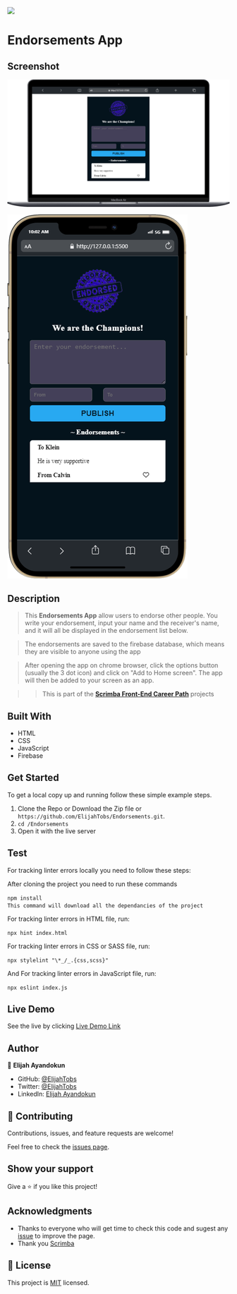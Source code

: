 ![](https://img.shields.io/badge/Scrimba-Front--End--Career--Path-blue)

# Endorsements App

## Screenshot

![image](assets/laptop.png)


![image](assets/mobile.png)

## Description

> This **Endorsements App** allow users to endorse other people.  You write your endorsement, input your name and the receiver's name, and it will all be displayed in the endorsement list below.

> The endorsements are saved to the firebase database, which means they are visible to anyone using the app

> After opening the app on chrome browser, click the options button (usually the 3 dot icon) and click on "Add to Home screen". The app will then be added to your screen as an app.

>> This is part of the [**Scrimba Front-End Career Path**](https://scrimba.com/learn/frontend) projects

## Built With

- HTML
- CSS
- JavaScript
- Firebase

## Get Started

To get a local copy up and running follow these simple example steps.

1. Clone the Repo or Download the Zip file or ``` https://github.com/ElijahTobs/Endorsements.git ```.
2. ``` cd /Endorsements ```
3. Open it with the live server

## Test

For tracking linter errors locally you need to follow these steps:

After cloning the project you need to run these commands

``` npm install ```  
`` This command will download all the dependancies of the project ``

For tracking linter errors in HTML file, run:

``` npx hint index.html ```

For tracking linter errors in CSS or SASS file, run:

``` npx stylelint "\*_/_.{css,scss}" ```

And For tracking linter errors in JavaScript file, run:

``` npx eslint index.js ```

## Live Demo

See the live by clicking [Live Demo Link](https://elijah-endorsements.netlify.app/)

## Author

👤 **Elijah Ayandokun**

- GitHub: [@ElijahTobs](https://github.com/ElijahTobs)
- Twitter: [@ElijahTobs](https://twitter.com/elijahDevinci)
- LinkedIn: [Elijah Ayandokun](https://www.linkedin.com/in/elijahayandokun/)

## 🤝 Contributing

Contributions, issues, and feature requests are welcome!

Feel free to check the [issues page](https://github.com/ElijahTobs/Endorsements/issues/).

## Show your support

Give a ⭐️ if you like this project!

## Acknowledgments

- Thanks to everyone who will get time to check this code and sugest any [issue](https://github.com/ElijahTobs/Endorsements/issues) to improve the page.
- Thank you [Scrimba](https://www.scrimba.com/)

## 📝 License

This project is [MIT](./MIT.md) licensed.